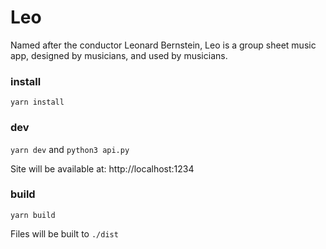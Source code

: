 # Leo
Named after the conductor Leonard Bernstein, Leo is a group sheet music app, designed by musicians, and used by musicians.

### install
`yarn install`

### dev
`yarn dev` and `python3 api.py`

Site will be available at: http://localhost:1234

### build
`yarn build`

Files will be built to `./dist`
